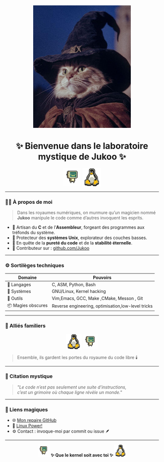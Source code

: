 <p align="center">
  <img src="catmagik.jpeg" alt="Jukoo le Magicien du Code" width="320"/>
</p>

<h1 align="center">✨ Bienvenue dans le laboratoire mystique de Jukoo ✨</h1>

<p align="center">
  <img src="robocomputer.jpeg" alt="petit robot ordi" width="60"/>
  <img src="linux.jpeg" alt="linux pixel" width="60"/>
</p>

---

### 🧙‍♂️ À propos de moi
> Dans les royaumes numériques, on murmure qu’un magicien nommé **Jukoo** manipule le code comme d’autres invoquent les esprits.

- 🔮 Artisan du **C** et de l’**Assembleur**, forgeant des programmes aux tréfonds du système.  
- 🧩 Protecteur des **systèmes Unix**, explorateur des couches basses.  
- 🧠 En quête de la **pureté du code** et de la **stabilité éternelle**.  
- 🧰 Contributeur sur : [github.com/Jukoo](https://github.com/Jukoo)

---

### ⚙️ Sortilèges techniques

| Domaine | Pouvoirs |
|----------|-----------|
| 🧬 Langages | C, ASM, Python, Bash |
| 🏰 Systèmes | GNU/Linux, Kernel hacking |
| 🔧 Outils | Vim,Emacs, GCC, Make ,CMake, Messon , Git |
| 📦 Magies obscures | Reverse engineering, optimisation,low-level tricks |

---

### 🐧 Alliés familiers

<p align="center">
  <img src="linux.jpeg" width="50" alt="Linux">
  <img src="robocomputer.jpeg" width="50" alt="RoboComputer">
</p>

> Ensemble, ils gardent les portes du royaume du code libre 🕯️

---

### 🌌 Citation mystique

> _"Le code n’est pas seulement une suite d’instructions,  
> c’est un grimoire où chaque ligne révèle un monde."_  

---

### 🧭 Liens magiques
- 🌐 [Mon repaire GitHub](https://github.com/Jukoo)
- 🐧 [Linux Power!](https://kernel.org)
- ⚙️ Contact : invoque-moi par commit ou issue 🪶

---

<p align="center">
  <img src="robocomputer.jpeg" width="40" alt="bot">
  <b>✨ Que le kernel soit avec toi ✨</b>
  <img src="linux.jpeg" width="40" alt="linux">
</p>
